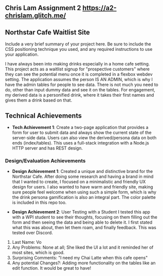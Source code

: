Chris Lam Assignment 2
https://a2-chrislam.glitch.me/ 
---

## Northstar Cafe Waitlist Site
Include a very brief summary of your project here. Be sure to include the CSS positioning technique you used, and any required instructions to use your application.

I have always been into making drinks especially in a home cafe setting. This project acts as a waitlist signup for "prospective customers" where they can see the potential menu once it is completed in a flexbox webdev setting. The application assumes the person IS AN ADMIN, which is why I have the admin tables for people to see data. There is not much you need to do, other than input dummy data and see it on the tables. For engagement, my derived data is a personified drink, where it takes their first names and gives them a drink based on that.

## Technical Achievements
- **Tech Achievement 1**: Create a two-page application that provides a form for user to submit data and always show the current state of the server-side data. Users can also view the derived/persona data on both ends (index/tables). This uses a full-stack integration with a Node.js HTTP server and has REST design. 

### Design/Evaluation Achievements
- **Design Achievement 1**: Created a unique and distinctive brand for the Northstar Cafe. After doing some research and having a brand in mind that I wanted to create, I focused on a minimalistic and friendly UX design for users. I also wanted to have warm and friendly site, making sure people feel welcome when using such a simple form, which is why the drink persona gamification is also an integral part. The color palette is included in this repo too.

- **Design Achievement 2**: User Testing with a Student
I tested this app with a WPI student to see their thoughts, focusing on them filling out the form and then seeing the data and being able to delete it. I first stated what this was about, then let them roam, and finally feedback. This was tested over Discord.
1. Last Name: Vo
2. Any Problems: None at all; She liked the UI a lot and it reminded her of most sites, which is good.
3. Surprising Comments: "I need my Chai Latte when this cafe opens"
4. Any potential Changes?: Adding more functionality on the tables like an edit function. It would be great to have!
